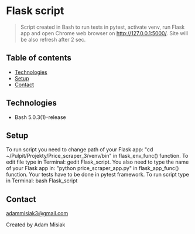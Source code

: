 # Flask script
>Script created in Bash to run tests in pytest, activate venv, run Flask app and open Chrome web browser on http://127.0.0.1:5000/. Site will be also refresh after 2 sec.

## Table of contents
* [Technologies](#technologies)
* [Setup](#setup)
* [Contact](#contact)

## Technologies
* Bash 5.0.3(1)-release

## Setup
To run script you need to change path of your Flask app: "cd ~/Pulpit/Projekty/Price_scraper_3/venv/bin" in flask_env_func() function. To edit file type in Terminal: gedit Flask_script. You also need to type the name of your Flask app in: "python price_scraper_app.py" in flask_app_func() function. Your tests have to be done in pytest framework. To run script type in Terminal: bash Flask_script



## Contact
adammisiak3@gmail.com

Created by Adam Misiak
